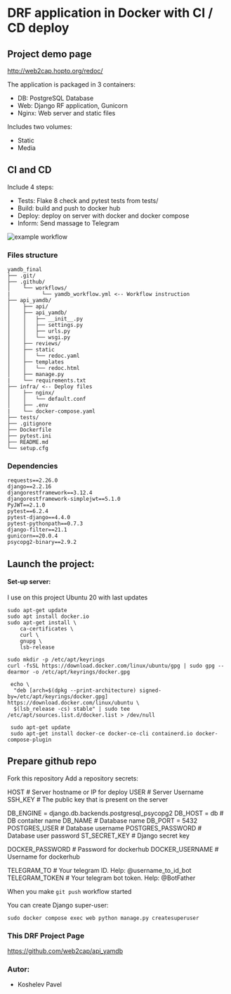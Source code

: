 
# DRF application in Docker with CI / CD deploy

## Project demo page
http://web2cap.hopto.org/redoc/

The application is packaged in 3 containers:
 - DB: PostgreSQL Database
 - Web: Django RF application, Gunicorn
 - Nginx: Web server and static files

Includes two volumes:
 - Static
 - Media


## CI and CD

Include 4 steps: 
 - Tests: Flake 8 check and pytest tests from tests/
 - Build: build and push to docker hub
 - Deploy: deploy on server with docker and docker compose
 - Inform: Send massage to Telegram

![example workflow](https://github.com/web2cap/yamdb_final/actions/workflows/yamdb_workflow.yml/badge.svg)


### Files structure
```
yamdb_final
├── .git/ 
├── .github/ 
│    └── workflows/
|          └── yamdb_workflow.yml <-- Workflow instruction
├── api_yamdb/
│    ├── api/
│    ├── api_yamdb/
│    │   ├── __init__.py
│    │   ├── settings.py
│    │   ├── urls.py
│    │   └── wsgi.py
│    ├── reviews/
│    ├── static 
│    │   └── redoc.yaml
│    ├── templates
│    │   └── redoc.html
│    ├── manage.py
|    └── requirements.txt 
├── infra/ <-- Deploy files
│    ├── nginx/ 
│    │   └── default.conf
│    ├── .env
|    └── docker-compose.yaml
├── tests/
├── .gitignore
├── Dockerfile 
├── pytest.ini
├── README.md
└── setup.cfg
```

### Dependencies

```
requests==2.26.0
django==2.2.16
djangorestframework==3.12.4
djangorestframework-simplejwt==5.1.0
PyJWT==2.1.0
pytest==6.2.4
pytest-django==4.4.0
pytest-pythonpath==0.7.3
django-filter==21.1
gunicorn==20.0.4
psycopg2-binary==2.9.2
```

## Launch the project:

#### Set-up server:

I use on this project Ubuntu 20 with last updates
```
sudo apt-get update 
sudo apt install docker.io 
sudo apt-get install \
    ca-certificates \
    curl \
    gnupg \
    lsb-release

sudo mkdir -p /etc/apt/keyrings
curl -fsSL https://download.docker.com/linux/ubuntu/gpg | sudo gpg --dearmor -o /etc/apt/keyrings/docker.gpg

 echo \
  "deb [arch=$(dpkg --print-architecture) signed-by=/etc/apt/keyrings/docker.gpg] https://download.docker.com/linux/ubuntu \
  $(lsb_release -cs) stable" | sudo tee /etc/apt/sources.list.d/docker.list > /dev/null

 sudo apt-get update
 sudo apt-get install docker-ce docker-ce-cli containerd.io docker-compose-plugin
```

## Prepare github repo

Fork this repository
Add a repository secrets:

HOST # Server hostname or IP for deploy
USER # Server Username
SSH_KEY # The public key that is present on the server


DB_ENGINE = django.db.backends.postgresql_psycopg2
DB_HOST = db # DB contaiter name
DB_NAME # Database name
DB_PORT = 5432
POSTGRES_USER # Database username
POSTGRES_PASSWORD # Database user password
ST_SECRET_KEY # Django secret key 

DOCKER_PASSWORD # Password for dockerhub
DOCKER_USERNAME # Username for dockerhub

TELEGRAM_TO # Your telegram ID. Help: @username_to_id_bot
TELEGRAM_TOKEN # Your telegram bot token. Help: @BotFather

When you make `git push` workflow started


You can create Django super-user:

```
sudo docker compose exec web python manage.py createsuperuser
```


### This DRF Project Page

https://github.com/web2cap/api_yamdb

### Autor:

* Koshelev Pavel


